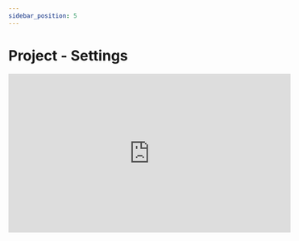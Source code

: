 ```yaml
---
sidebar_position: 5
---
```


# Project - Settings

<iframe width="560" height="315" src="https://www.youtube.com/embed/djtSHk-fqrs" title="YouTube video player" frameborder="0" allow="accelerometer; autoplay; clipboard-write; encrypted-media; gyroscope; picture-in-picture" allowfullscreen></iframe>
